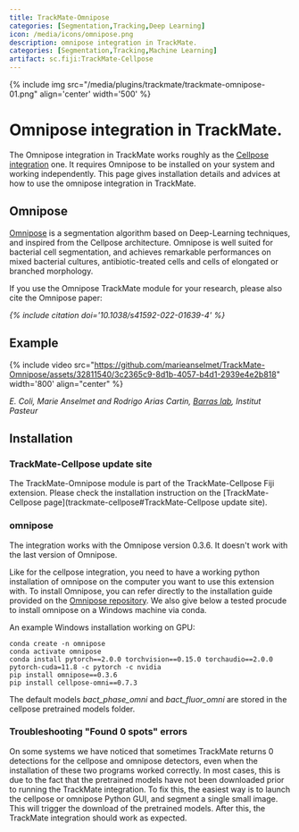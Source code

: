 ```yaml
---
title: TrackMate-Omnipose
categories: [Segmentation,Tracking,Deep Learning]
icon: /media/icons/omnipose.png
description: omnipose integration in TrackMate.
categories: [Segmentation,Tracking,Machine Learning]
artifact: sc.fiji:TrackMate-Cellpose
---
```


{% include img src="/media/plugins/trackmate/trackmate-omnipose-01.png" align='center' width='500' %}

# Omnipose integration in TrackMate.

The Omnipose integration in TrackMate works roughly as the [Cellpose integration](trackmate-cellpose) one. 
It requires Omnipose to be installed on your system and working independently. This page gives installation details and advices at how to use the omnipose integration in TrackMate.

## Omnipose

[Omnipose](https://github.com/kevinjohncutler/omnipose) is a segmentation algorithm based on Deep-Learning techniques, and inspired from the Cellpose architecture. Omnipose is well suited for bacterial cell segmentation, and achieves remarkable performances on mixed bacterial cultures, antibiotic-treated cells and cells of elongated or branched morphology.

If you use the Omnipose TrackMate module for your research, please also cite the Omnipose paper:

_{% include citation doi='10.1038/s41592-022-01639-4' %}_

## Example

{% include video 
src="https://github.com/marieanselmet/TrackMate-Omnipose/assets/32811540/3c2365c9-8d1b-4057-b4d1-2939e4e2b818" 
width='800' 
align="center" %}

*E. Coli, Marie Anselmet and Rodrigo Arias Cartin, [Barras lab](https://research.pasteur.fr/en/team/stress-adaptation-metabolism-enterobacteria/), Institut Pasteur*


## Installation

### TrackMate-Cellpose update site

The TrackMate-Omnipose module is part of the TrackMate-Cellpose Fiji extension.	
Please check the installation instruction on the [TrackMate-Cellpose page](trackmate-cellpose#TrackMate-Cellpose update site).

### omnipose

The integration  works with the Omnipose version 0.3.6. It doesn't work with the last version of Omnipose.

Like for the cellpose integration, you need to have a working python installation of omnipose on the computer you want to use this extension with.
To install Omnipose, you can refer directly to the installation guide provided on the [Omnipose repository](https://github.com/kevinjohncutler/omnipose#how-to-install-omnipose).
We also give below a tested procude to install omnipose on a Windows machine via conda. 

An example Windows installation working on GPU:
```
conda create -n omnipose
conda activate omnipose
conda install pytorch==2.0.0 torchvision==0.15.0 torchaudio==2.0.0 pytorch-cuda=11.8 -c pytorch -c nvidia
pip install omnipose==0.3.6
pip install cellpose-omni==0.7.3
```

The default models *bact_phase_omni* and *bact_fluor_omni* are stored in the cellpose pretrained models folder.

### Troubleshooting "Found 0 spots" errors

On some systems we have noticed that sometimes TrackMate returns 0 detections for the cellpose and omnipose detectors, even when the installation of these two programs worked correctly.
In most cases, this is due to the fact that the pretrained models have not been downloaded prior to running the TrackMate integration.
To fix this, the easiest way is to launch the cellpose or omnipose Python GUI, and segment a single small image.
This will trigger the download of the pretrained models.
After this, the TrackMate integration should work as expected.



